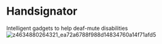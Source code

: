 # Handsignator
Intelligent gadgets to help deaf-mute disabilities
![z4634880264321_ea72a6788f988d14834760a14f71afd5](https://github.com/tomiio/Handsignator/assets/76414034/154eeff3-8a0e-4370-a555-e678f7f6350a)
